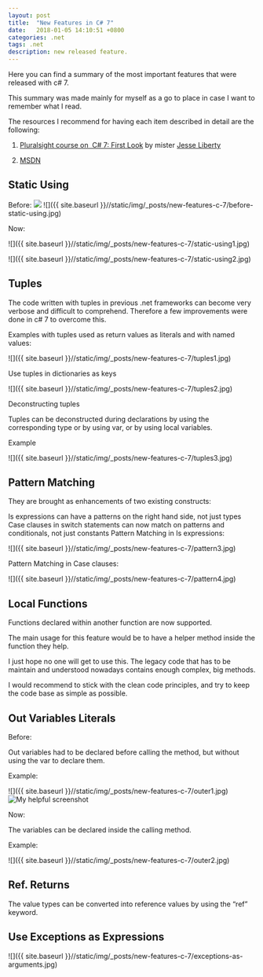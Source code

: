 ```yaml
---
layout: post
title:  "New Features in C# 7"
date:   2018-01-05 14:10:51 +0800
categories: .net
tags: .net
description: new released feature.
---
```

Here you can find a summary of the most important features that were released with c# 7.

This summary was made mainly for myself as a go to place in case I want to remember what I read.

The resources I recommend for having each item described in detail are the following:

   1. [Pluralsight course on  C# 7: First Look][Pluralsight-Csharp-7] by mister [Jesse Liberty][Jesse-Liberty] 

   2. [MSDN][MSDN]



## Static Using

Before:
  ![](https://github.com/gheorghina/gheorghina.github.io/tree/master/static/img/_posts/new-features-c-7/before-static-using.jpg)
  ![]({{ site.baseurl }}//static/img/_posts/new-features-c-7/before-static-using.jpg)


Now:

  ![]({{ site.baseurl }}//static/img/_posts/new-features-c-7/static-using1.jpg)

  ![]({{ site.baseurl }}//static/img/_posts/new-features-c-7/static-using2.jpg)


## Tuples

The code written with tuples in previous .net frameworks can become very verbose and difficult to comprehend.  Therefore a few improvements were done in c# 7 to overcome this.


Examples with tuples used as return values as literals and with named values:

  ![]({{ site.baseurl }}//static/img/_posts/new-features-c-7/tuples1.jpg)


Use tuples in dictionaries as keys

  ![]({{ site.baseurl }}//static/img/_posts/new-features-c-7/tuples2.jpg)

Deconstructing tuples

Tuples can be deconstructed during declarations by using the corresponding type or by using var, or by using local variables.

  Example

  ![]({{ site.baseurl }}//static/img/_posts/new-features-c-7/tuples3.jpg)


## Pattern Matching

They are brought as enhancements of two existing constructs:

Is expressions can have a patterns on the right hand side, not just types
Case clauses in switch statements can now match on patterns and conditionals, not just constants
Pattern Matching in Is expressions:

   ![]({{ site.baseurl }}//static/img/_posts/new-features-c-7/pattern3.jpg)

Pattern Matching in Case clauses:

   ![]({{ site.baseurl }}//static/img/_posts/new-features-c-7/pattern4.jpg)

 
 

## Local Functions

Functions declared within another function are now supported.

The main usage for this feature would be to have a helper method inside the function they help.

I just hope no one will get to use this. The legacy code that has to be maintain and understood nowadays contains enough complex, big methods.

I would recommend to stick with the clean code principles, and try to keep the code base as simple as possible.


## Out Variables Literals

Before:

Out variables had to be declared before calling the method, but without using the var to declare them.

  Example:

   ![]({{ site.baseurl }}//static/img/_posts/new-features-c-7/outer1.jpg)
![My helpful screenshot](/assets/screenshot.jpg)

Now:

The variables can be declared inside the calling method.

  Example:

  ![]({{ site.baseurl }}//static/img/_posts/new-features-c-7/outer2.jpg)



## Ref. Returns

The value types can be converted into reference values by using the “ref” keyword.


## Use Exceptions as Expressions

  ![]({{ site.baseurl }}//static/img/_posts/new-features-c-7/exceptions-as-arguments.jpg)

 

[Pluralsight-Csharp-7]: https://www.pluralsight.com/courses/csharp-7-first-look 
[Jesse-Liberty]: https://app.pluralsight.com/profile/author/jesse-liberty 
[MSDN]: https://docs.microsoft.com/en-us/dotnet/csharp/whats-new/csharp-7
